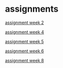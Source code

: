 # assignments
[assignment week 2](https://github.com/TessaSteeneken/assignments/blob/master/Assignment_week_2%2B%25281%2529.ipynb)

[assignment week 4](https://github.com/TessaSteeneken/assignments/blob/master/Assignment_week_4%20(3).ipynb) 

[assignment week 5](https://github.com/TessaSteeneken/assignments/blob/master/Assignment_week_5%20(1).ipynb)

[assignment week 6](https://github.com/TessaSteeneken/assignments/blob/master/assignment4goed.ipynb)

[assignment week 8](https://github.com/TessaSteeneken/assignments/blob/master/assignment5goed.ipynb)
